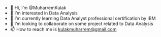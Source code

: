 - 👋 Hi, I’m @MuharremKulak
- 👀 I’m interested in Data Analysis
- 🌱 I’m currently learning Data Analyst professional certification by IBM 
- 💞️ I’m looking to collaborate on some project related to Data Analysis
- 📫 How to reach me is kulakmuharrem@gmail.com

<!---
MuharremKulak/MuharremKulak is a ✨ special ✨ repository because its `README.md` (this file) appears on your GitHub profile.
You can click the Preview link to take a look at your changes.
--->
